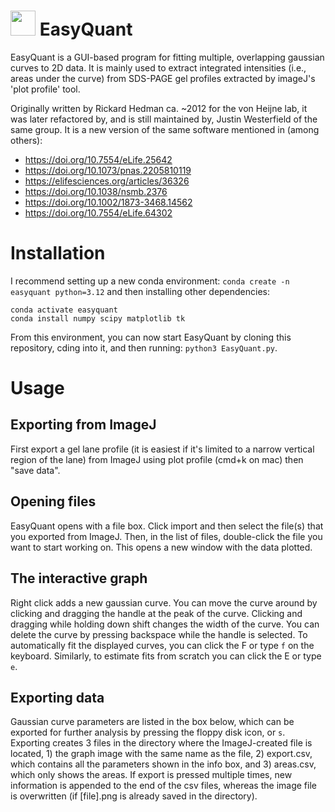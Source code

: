 # <img src="https://github.com/justmwest/easyquant/blob/main/Images/EasyQuant.png" width="40"> EasyQuant 

EasyQuant is a GUI-based program for fitting multiple, overlapping gaussian
curves to 2D data. It is mainly used to extract integrated intensities (i.e.,
areas under the curve) from SDS-PAGE gel profiles extracted by imageJ's 'plot
profile' tool.


Originally written by Rickard Hedman ca. ~2012 for the von Heijne lab, it was
later refactored by, and is still maintained by, Justin Westerfield of the same
group. It is a new version of the same software mentioned in (among others):
* https://doi.org/10.7554/eLife.25642
* https://doi.org/10.1073/pnas.2205810119
* https://elifesciences.org/articles/36326
* https://doi.org/10.1038/nsmb.2376
* https://doi.org/10.1002/1873-3468.14562
* https://doi.org/10.7554/eLife.64302


# Installation
I recommend setting up a new conda environment:
```conda create -n easyquant python=3.12```
and then installing other dependencies:
```
conda activate easyquant
conda install numpy scipy matplotlib tk
```
From this environment, you can now start EasyQuant by cloning this repository, cding into it, and then running:
```python3 EasyQuant.py```.

# Usage

## Exporting from ImageJ
First export a gel lane profile (it is easiest if it's limited to a narrow vertical region of the lane) from ImageJ using plot profile (cmd+k on mac) then "save data". 

## Opening files
EasyQuant opens with a file box. Click import and then select the file(s) that you exported from ImageJ. Then, in the list of files, double-click the file you want to start working on. This opens a new window with the data plotted.

## The interactive graph
Right click adds a new gaussian curve. You can move the curve around by clicking and dragging the handle at the peak of the curve. Clicking and dragging while holding down shift changes the width of the curve. You can delete the curve by pressing backspace while the handle is selected.
To automatically fit the displayed curves, you can click the F or type ```f``` on the keyboard. Similarly, to estimate fits from scratch you can click the E or type ```e```.

## Exporting data
Gaussian curve parameters are listed in the box below, which can be exported for further analysis by pressing the floppy disk icon, or ```s```. Exporting creates 3 files in the directory where the ImageJ-created file is located, 1) the graph image with the same name as the file, 2) export.csv, which contains all the parameters shown in the info box, and 3) areas.csv, which only shows the areas. If export is pressed multiple times, new information is appended to the end of the csv files, whereas the image file is overwritten (if [file].png is already saved in the directory). 
